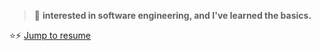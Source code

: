 > 🌱 **interested in software engineering, and I've learned the basics.**

⭐⚡ [Jump to resume](https://github.com/juba97/Resume)
